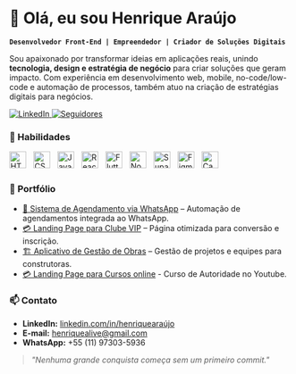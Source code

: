 # 👋 Olá, eu sou Henrique Araújo  

**`Desenvolvedor Front-End | Empreendedor | Criador de Soluções Digitais`**

Sou apaixonado por transformar ideias em aplicações reais, unindo **tecnologia, design e estratégia de negócio** para criar soluções que geram impacto. Com experiência em desenvolvimento web, mobile, no-code/low-code e automação de processos, também atuo na criação de estratégias digitais para negócios.

<p align="left">
    <a href="https://www.linkedin.com/in/henriqueara%C3%BAjo/">
        <img alt="LinkedIn" title="Conecte-se comigo no LinkedIn" src="https://custom-icon-badges.demolab.com/badge/-LinkedIn-blue?style=for-the-badge&logo=linkedin&logoColor=white"/>
    </a>
    <a href="https://github.com/henriquealive?tab=followers">
        <img alt="Seguidores" title="Me siga no GitHub" src="https://custom-icon-badges.demolab.com/github/followers/SeuUsuario?color=236ad3&labelColor=1155ba&style=for-the-badge&logo=github&label=Seguidores&logoColor=white"/>
    </a>
</p>

### 🚀 Habilidades

<img align="left" alt="HTML" title="HTML" width="30px" style="padding-right:10px" src="https://cdn.jsdelivr.net/gh/devicons/devicon/icons/html5/html5-original.svg"/>
<img align="left" alt="CSS" title="CSS" width="30px" style="padding-right:10px" src="https://cdn.jsdelivr.net/gh/devicons/devicon/icons/css3/css3-original.svg"/>
<img align="left" alt="JavaScript" title="JavaScript" width="30px" style="padding-right:10px" src="https://cdn.jsdelivr.net/gh/devicons/devicon/icons/javascript/javascript-original.svg"/>
<img align="left" alt="React" title="React" width="30px" style="padding-right:10px" src="https://cdn.jsdelivr.net/gh/devicons/devicon/icons/react/react-original.svg"/>
<img align="left" alt="Flutter" title="Flutter" width="30px" style="padding-right:10px" src="https://cdn.jsdelivr.net/gh/devicons/devicon/icons/flutter/flutter-original.svg"/>
<img align="left" alt="Node.js" title="Node.js" width="30px" style="padding-right:10px" src="https://cdn.jsdelivr.net/gh/devicons/devicon/icons/nodejs/nodejs-original.svg"/>
<img align="left" alt="Supabase" title="Supabase" width="30px" style="padding-right:10px" src="https://seeklogo.com/images/S/supabase-logo-DCC676FFE2-seeklogo.com.png"/>
<img align="left" alt="Figma" title="Figma" width="30px" style="padding-right:10px" src="https://cdn.jsdelivr.net/gh/devicons/devicon/icons/figma/figma-original.svg"/>
<img align="left" alt="Canva" title="Canva" width="30px" style="padding-right:10px" src="https://upload.wikimedia.org/wikipedia/commons/thumb/5/58/Canva_Logo.svg/1024px-Canva_Logo.svg.png"/>

<br/>
<br/>

### 📂 Portfólio

- [📅 Sistema de Agendamento via WhatsApp](https://horalinks.com) – Automação de agendamentos integrada ao WhatsApp.
- [💳 Landing Page para Clube VIP](https://clubkosmikitravel.club) – Página otimizada para conversão e inscrição.
- [🏗 Aplicativo de Gestão de Obras](https://obraflux.com) – Gestão de projetos e equipes para construtoras.
- [💳 Landing Page para Cursos online](kosmiki.online) - Curso de Autoridade no Youtube.

### 📫 Contato

- **LinkedIn:** [linkedin.com/in/henriquearaújo](https://www.linkedin.com/in/henriqueara%C3%BAjo/)
- **E-mail:** henriquealive@gmail.com
- **WhatsApp:** +55 (11) 97303-5936

> _"Nenhuma grande conquista começa sem um primeiro commit."_
